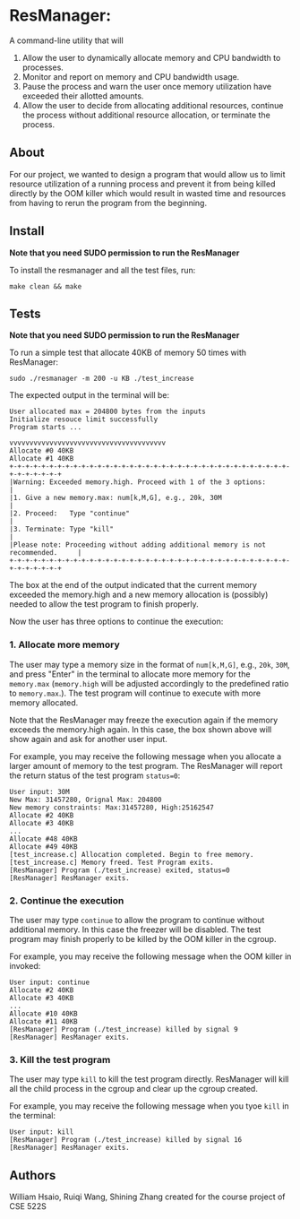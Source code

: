 # ResManager: 
A command-line utility that  will 
1.  Allow the user to dynamically allocate memory and CPU bandwidth to processes.
2.  Monitor and report on memory and CPU bandwidth usage.
3.  Pause the process and warn the user once memory utilization have exceeded their allotted amounts.
4.  Allow the user to decide from allocating additional resources, continue the process without additional resource allocation, or terminate the process.

## About

For our project, we wanted to design a program that would allow us to limit resource utilization of a running process and prevent it from being killed directly by the OOM killer which would result in wasted time and resources from having to rerun the program from the beginning.

## Install
**Note that you need SUDO permission to run the ResManager**

To install the resmanager and all the test files, run:
```
make clean && make
```


## Tests

**Note that you need SUDO permission to run the ResManager**

To run a simple test that allocate 40KB of memory 50 times with ResManager:
```
sudo ./resmanager -m 200 -u KB ./test_increase
```
The expected output in the terminal will be:
```
User allocated max = 204800 bytes from the inputs
Initialize resouce limit successfully
Program starts ... 

vvvvvvvvvvvvvvvvvvvvvvvvvvvvvvvvvvvvvvv
Allocate #0 40KB
Allocate #1 40KB
+-+-+-+-+-+-+-+-+-+-+-+-+-+-+-+-+-+-+-+-+-+-+-+-+-+-+-+-+-+-+-+-+-+-+-+-+-+-+-+-+-+
|Warning: Exceeded memory.high. Proceed with 1 of the 3 options:                  |
|1. Give a new memory.max: num[k,M,G], e.g., 20k, 30M                             |
|2. Proceed:   Type "continue"                                                    |
|3. Terminate: Type "kill"                                                        |
|Please note: Proceeding without adding additional memory is not recommended.     |
+-+-+-+-+-+-+-+-+-+-+-+-+-+-+-+-+-+-+-+-+-+-+-+-+-+-+-+-+-+-+-+-+-+-+-+-+-+-+-+-+-+
```
The box at the end of the output indicated that the current memory exceeded the memory.high and a new memory allocation is (possibly) needed to allow the test program to finish properly.

Now the user has three options to continue the execution:
### 1. Allocate more memory
The user may type a memory size in the format of `num[k,M,G]`, e.g., `20k`, `30M`, and press "Enter" in the terminal to allocate more memory for the `memory.max` (`memory.high` will be adjusted accordingly to the predefined ratio to `memory.max`.). The test program will continue to execute with more memory allocated.

Note that the ResManager may freeze the execution again if the memory exceeds
the memory.high again. In this case, the box shown above will show again and ask for another user input.

For example, you may receive the following message when you allocate a larger amount of memory to the test program. The ResManager will report the return status of the test program `status=0`:
```
User input: 30M
New Max: 31457280, Orignal Max: 204800
New memory constraints: Max:31457280, High:25162547
Allocate #2 40KB
Allocate #3 40KB
...
Allocate #48 40KB
Allocate #49 40KB
[test_increase.c] Allocation completed. Begin to free memory.
[test_increase.c] Memory freed. Test Program exits.
[ResManager] Program (./test_increase) exited, status=0
[ResManager] ResManager exits.
```
### 2. Continue the execution
The user may type `continue` to allow the program to continue without additional memory. In this case the freezer will be disabled. The test program may finish properly to be killed by the OOM killer in the cgroup.

For example, you may receive the following message when the OOM killer in invoked:
```
User input: continue
Allocate #2 40KB
Allocate #3 40KB
...
Allocate #10 40KB
Allocate #11 40KB
[ResManager] Program (./test_increase) killed by signal 9
[ResManager] ResManager exits.
```
### 3. Kill the test program
The user may type `kill` to kill the test program directly. ResManager will kill all the child process in the cgroup and clear up the cgroup created.

For example, you may receive the following message when you tyoe `kill` in the terminal:
```
User input: kill
[ResManager] Program (./test_increase) killed by signal 16
[ResManager] ResManager exits.
```

## Authors
William Hsaio, Ruiqi Wang, Shining Zhang created for the course project of
CSE 522S
